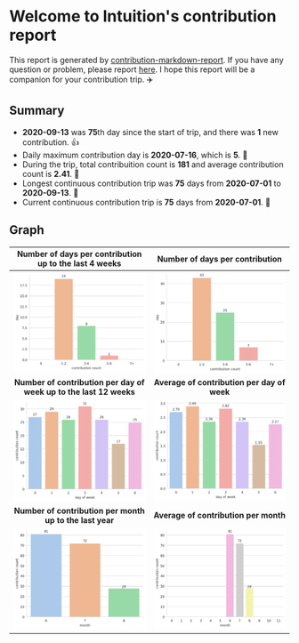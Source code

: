 
# Welcome to lntuition's contribution report

This report is generated by [contribution-markdown-report](https://github.com/lntuition/contribution-markdown-report).
If you have any question or problem, please report [here](https://github.com/lntuition/contribution-markdown-report/issues).
I hope this report will be a companion for your contribution trip. :airplane:

## Summary
- **2020-09-13** was **75**th day since the start of trip, and there was **1** new contribution. :+1:
- Daily maximum contribution day is **2020-07-16**, which is **5**. :muscle:
- During the trip, total contribuition count is **181** and average contribution count is **2.41**. :clap:
- Longest continuous contribution trip was **75** days from **2020-07-01** to **2020-09-13**. :walking:
- Current continuous contribution trip is **75** days from **2020-07-01**. :running:
## Graph
| **Number of days per contribution up to the last 4 weeks** | **Number of days per contribution** |
|:--:|:--:|
| ![](asset/count_sum_recent.png) | ![](asset/count_sum_full.png) |
| **Number of contribution per day of week up to the last 12 weeks** | **Average of contribution per day of week** |
| ![](asset/dayofweek_sum_recent.png) | ![](asset/dayofweek_mean_full.png) |
| **Number of contribution per month up to the last year** | **Average of contribution per month** |
| ![](asset/month_sum_recent.png) | ![](asset/month_mean_full.png) |